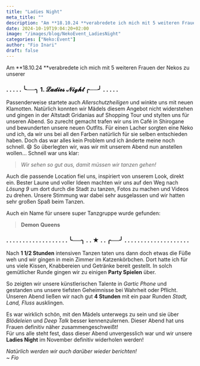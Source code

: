 ```yaml
---
title: "Ladies Night"
meta_title: ""
description: "Am **18.10.24 **verabredete ich mich mit 5 weiteren Frauen der Nekos zu unserer"
date: 2024-10-19T19:04:20+02:00
image: "/images/blog/NekoEvent_LadiesNight"
categories: ["Neko:Event"]
author: "Fio Inari"
draft: false
---
```



Am **18.10.24 **verabredete ich mich mit 5 weiteren Frauen der Nekos zu unserer

### . . . . . ╰──╮ **1.** 𝓛𝓪𝓭𝓲𝓮𝓼 𝓝𝓲𝓰𝓱𝓽 ╭──╯ . . . . .

Passenderweise startete auch *Allerschutzheiligen* und winkte uns mit neuen Klamotten.
Natürlich konnten wir Mädels diesem Angebot nicht widerstehen und gingen in der Altstadt Gridanias auf Shopping Tour und stylten uns für unseren Abend.
So zurecht gemacht trafen wir uns im Café in Shirogane und bewunderten unsere neuen Outfits. Für einen Lacher sorgten eine Neko und ich, da wir uns bei all den Farben natürlich für sie selben entschieden haben. Doch das war alles kein Problem und ich änderte meine noch schnell. 😄 
So überlegten wir, was wir mit unserem Abend nun anstellen wollen...
Schnell war uns klar:

> *Wir sehen so gut aus, damit müssen wir tanzen gehen!*

Auch die passende Location fiel uns, inspiriert von unserem Look, direkt ein.
Bester Laune und voller Ideen machten wir uns auf den Weg nach *Lösung 9* um dort durch die Stadt zu tanzen, Fotos zu machen und Videos zu drehen.
Unsere Stimmung war dabei sehr ausgelassen und wir hatten sehr großen Spaß beim Tanzen.

Auch ein Name für unsere super Tanzgruppe wurde gefunden:

> **Demon Queens**

### . . . . . . . . . .  . . . . . . . . . ╰──╮ . . ★ . . ╭──╯ . . . . . . . . . . . . . . . . . . . .

Nach **1 1/2 Stunden** intensiven Tanzen taten uns dann doch etwas die Füße weh und wir gingen in mein Zimmer im Katzenkörbchen.
Dort hatte ich für uns viele Kissen, Knabbereien und Getränke bereit gestellt.
In solch gemütlicher Runde gingen wir zu einigen **Party Spielen** über.

So zeigten wir unsere künstlerischen Talente in *Gartic Phone* und gestanden uns unsere tiefsten Geheimnisse bei Wahrheit oder Pflicht.
Unseren Abend ließen wir nach gut **4 Stunden** mit ein paar Runden *Stadt, Land, Fluss* ausklingen.

Es war wirklich schön, mit den Mädels unterwegs zu sein und sie über *Blödeleien* und *Deep Talk* besser kennenzulernen. 
Dieser Abend hat uns Frauen definitiv näher zusammengeschweißt!  
Für uns alle steht fest, dass dieser Abend unvergesslich war und wir unsere **Ladies Night** im November definitiv widerholen werden!

*Natürlich werden wir auch darüber wieder berichten!*  
*~ Fio*